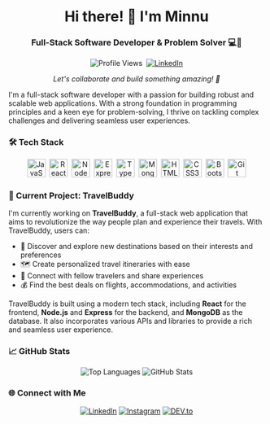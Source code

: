 <h1 align="center">Hi there! 👋 I'm Minnu</h1>
<h3 align="center">Full-Stack Software Developer & Problem Solver 💻🚀</h3>

<p align="center">
  <img src="https://komarev.com/ghpvc/?username=minnukota381&style=flat-square" alt="Profile Views" />&nbsp;
  <a href="https://linkedin.com/in/minnukota381" target="_blank"><img src="https://img.shields.io/badge/LinkedIn-%230077B5.svg?&style=flat-square&logo=linkedin&logoColor=white" alt="LinkedIn" /></a>
</p>

<p align="center">
  <em>Let's collaborate and build something amazing! 🤝</em>
</p>

I'm a full-stack software developer with a passion for building robust and scalable web applications. With a strong foundation in programming principles and a keen eye for problem-solving, I thrive on tackling complex challenges and delivering seamless user experiences.

### 🛠 Tech Stack

<p align="center">
  <img src="https://raw.githubusercontent.com/danielcranney/readme-generator/main/public/icons/skills/javascript-colored.svg" width="36" height="36" alt="JavaScript" />&nbsp;
  <img src="https://raw.githubusercontent.com/danielcranney/readme-generator/main/public/icons/skills/react-colored.svg" width="36" height="36" alt="React" />&nbsp;
  <img src="https://raw.githubusercontent.com/danielcranney/readme-generator/main/public/icons/skills/nodejs-colored.svg" width="36" height="36" alt="NodeJS" />&nbsp;
  <img src="https://raw.githubusercontent.com/danielcranney/readme-generator/main/public/icons/skills/express-colored-dark.svg" width="36" height="36" alt="Express" />&nbsp;
  <img src="https://raw.githubusercontent.com/simple-icons/simple-icons/develop/icons/typescript.svg?color=3178C6" width="36" height="36" alt="TypeScript" />&nbsp;
  <img src="https://raw.githubusercontent.com/danielcranney/readme-generator/main/public/icons/skills/mongodb-colored.svg" width="36" height="36" alt="MongoDB" />&nbsp;
  <img src="https://raw.githubusercontent.com/danielcranney/readme-generator/main/public/icons/skills/html5-colored.svg" width="36" height="36" alt="HTML5" />&nbsp;
  <img src="https://raw.githubusercontent.com/danielcranney/readme-generator/main/public/icons/skills/css3-colored.svg" width="36" height="36" alt="CSS3" />&nbsp;
  <img src="https://raw.githubusercontent.com/danielcranney/readme-generator/main/public/icons/skills/bootstrap-colored.svg" width="36" height="36" alt="Bootstrap" />&nbsp;
  <img src="https://raw.githubusercontent.com/danielcranney/readme-generator/main/public/icons/skills/git-colored.svg" width="36" height="36" alt="Git" />
</p>

### 🚀 Current Project: TravelBuddy

I'm currently working on **TravelBuddy**, a full-stack web application that aims to revolutionize the way people plan and experience their travels. With TravelBuddy, users can:

- 📍 Discover and explore new destinations based on their interests and preferences
- 🗺️ Create personalized travel itineraries with ease
- 🤝 Connect with fellow travelers and share experiences
- 💰 Find the best deals on flights, accommodations, and activities

TravelBuddy is built using a modern tech stack, including **React** for the frontend, **Node.js** and **Express** for the backend, and **MongoDB** as the database. It also incorporates various APIs and libraries to provide a rich and seamless user experience.

### 📈 GitHub Stats

<p align="center">
  <img src="https://github-readme-stats.vercel.app/api/top-langs?username=minnukota381&show_icons=true&theme=dracula&layout=compact&hide_border=true" alt="Top Languages" />
  <img src="https://github-readme-stats.vercel.app/api?username=minnukota381&show_icons=true&theme=dracula&hide_border=true" alt="GitHub Stats" />
</p>

### 🌐 Connect with Me

<p align="center">
  <a href="https://linkedin.com/in/minnukota381" target="_blank"><img src="https://img.shields.io/badge/LinkedIn-%230077B5.svg?&style=for-the-badge&logo=linkedin&logoColor=white" alt="LinkedIn"></a>
  <a href="https://instagram.com/minnukota381" target="_blank"><img src="https://img.shields.io/badge/Instagram-%23E4405F.svg?&style=for-the-badge&logo=instagram&logoColor=white" alt="Instagram"></a>
  <a href="https://dev.to/minnukota381" target="_blank"><img src="https://img.shields.io/badge/DEV-%2312100E.svg?&style=for-the-badge&logo=dev.to&logoColor=white" alt="DEV.to"></a>
</p>
